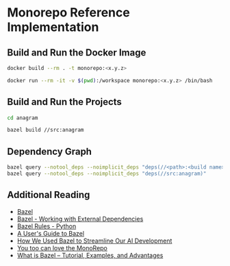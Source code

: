 # Monorepo Reference Implementation

## Build and Run the Docker Image

```bash
docker build --rm . -t monorepo:<x.y.z>
```

```bash
docker run --rm -it -v $(pwd):/workspace monorepo:<x.y.z> /bin/bash
```


## Build and Run the Projects

```bash
cd anagram

bazel build //src:anagram
```


## Dependency Graph

```bash
bazel query --notool_deps --noimplicit_deps "deps(//<path>:<build name>)"
bazel query --notool_deps --noimplicit_deps "deps(//src:anagram)"
```


## Additional Reading

- [Bazel](https://bazel.build)
- [Bazel - Working with External Dependencies](https://docs.bazel.build/versions/main/external.html)
- [Bazel Rules - Python](https://github.com/bazelbuild/rules_python)
- [A User's Guide to Bazel](https://docs.bazel.build/versions/main/guide.html)
- [How We Used Bazel to Streamline Our AI Development](https://www.spotdraft.com//engineering-blog/how-we-used-bazel-to-streamline-our-ai-development?utm_source=pocket_mylist)
- [You too can love the MonoRepo](https://medium.com/@Jakeherringbone/you-too-can-love-the-monorepo-d95d1d6fcebe)
- [What is Bazel – Tutorial, Examples, and Advantages](https://semaphoreci.com/blog/bazel-build-tutorial-examples?utm_source=pocket_mylist)
